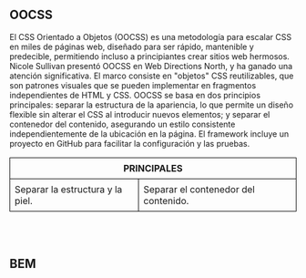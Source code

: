 ## OOCSS

El CSS Orientado a Objetos (OOCSS) es una metodología para escalar CSS en miles de páginas web, diseñado para ser rápido, mantenible y predecible, permitiendo incluso a principiantes crear sitios web hermosos. Nicole Sullivan presentó OOCSS en Web Directions North, y ha ganado una atención significativa. El marco consiste en "objetos" CSS reutilizables, que son patrones visuales que se pueden implementar en fragmentos independientes de HTML y CSS. OOCSS se basa en dos principios principales: separar la estructura de la apariencia, lo que permite un diseño flexible sin alterar el CSS al introducir nuevos elementos; y separar el contenedor del contenido, asegurando un estilo consistente independientemente de la ubicación en la página. El framework incluye un proyecto en GitHub para facilitar la configuración y las pruebas.

<html>
<head></head>
<body>
<table style="border-collapse: collapse;">
        <thead>
            <tr style="text-align: center;">
                <th colspan="2" style="border: 1px solid #000;
                margin: 0;
                padding: 0.5em">PRINCIPALES</th>
            </tr>
        </thead>
        <tbody>
            <tr>
                <td style="border: 1px solid #000; margin: 0; padding: 0.5em">Separar la estructura y la piel.</td>
                <td style="border: 1px solid #000;
                margin: 0;
                padding: 0.5em">Separar el contenedor del contenido.</td>
            </tr>
        </tbody>
    </table>
    </body>
</html>

<br>
<br>

## BEM


